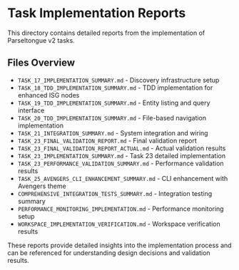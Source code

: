 # Task Implementation Reports

This directory contains detailed reports from the implementation of Parseltongue v2 tasks.

## Files Overview

- `TASK_17_IMPLEMENTATION_SUMMARY.md` - Discovery infrastructure setup
- `TASK_18_TDD_IMPLEMENTATION_SUMMARY.md` - TDD implementation for enhanced ISG nodes
- `TASK_19_TDD_IMPLEMENTATION_SUMMARY.md` - Entity listing and query interface
- `TASK_20_TDD_IMPLEMENTATION_SUMMARY.md` - File-based navigation implementation
- `TASK_21_INTEGRATION_SUMMARY.md` - System integration and wiring
- `TASK_23_FINAL_VALIDATION_REPORT.md` - Final validation report
- `TASK_23_FINAL_VALIDATION_REPORT_ACTUAL.md` - Actual validation results
- `TASK_23_IMPLEMENTATION_SUMMARY.md` - Task 23 detailed implementation
- `TASK_23_PERFORMANCE_VALIDATION_SUMMARY.md` - Performance validation results
- `TASK_25_AVENGERS_CLI_ENHANCEMENT_SUMMARY.md` - CLI enhancement with Avengers theme
- `COMPREHENSIVE_INTEGRATION_TESTS_SUMMARY.md` - Integration testing summary
- `PERFORMANCE_MONITORING_IMPLEMENTATION.md` - Performance monitoring setup
- `WORKSPACE_IMPLEMENTATION_VERIFICATION.md` - Workspace verification results

These reports provide detailed insights into the implementation process and can be referenced for understanding design decisions and validation results.